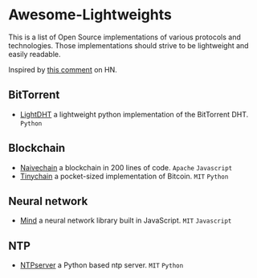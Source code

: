 # Awesome-Lightweights

This is a list of Open Source implementations of various protocols and technologies. Those implementations should strive to be lightweight and easily readable.


Inspired by [this comment](https://news.ycombinator.com/item?id=14953648) on HN.

## BitTorrent
- [LightDHT](https://github.com/drxzcl/lightdht) a lightweight python implementation of the BitTorrent DHT. `Python`

## Blockchain
- [Naivechain](https://github.com/lhartikk/naivechain) a blockchain in 200 lines of code. `Apache` `Javascript`
- [Tinychain](https://github.com/jamesob/tinychain) a pocket-sized implementation of Bitcoin. `MIT` `Python`

## Neural network
- [Mind](https://github.com/stevenmiller888/mind) a neural network library built in JavaScript. `MIT` `Javascript`

## NTP
- [NTPserver](https://github.com/limifly/ntpserver) a Python based ntp server. `MIT` `Python`